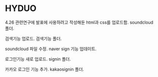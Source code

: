 # HYDUO

4.26
관련연구에 발표에 사용하려고 작성해둔 html과 css를 업로드함. soundcloud 폴더.

검색기능 업로드. 검색기능 폴더.

soundcloud 파일 수정. naver sign 기능 업데이트.

로그인기능 새로 업로드. signin 폴더.

카카오 로그인 기능 추가. kakaosignin 폴더.
